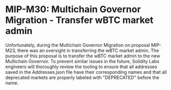 # MIP-M30: Multichain Governor Migration - Transfer wBTC market admin

Unfortunately, during the Multichain Governor Migration on proposal MIP-M23,
there was an oversight in transferring the wBTC market admin. The purpose of
this proposal is to transfer the wBTC market admin to the new Multichain
Governor. To prevent similar issues in the future, Solidity Labs engineers will
thoroughly review the tooling to ensure that all addresses saved in the
Addresses.json file have their corresponding names and that all deprecated
markets are properly labeled with "DEPRECATED" before the name.
